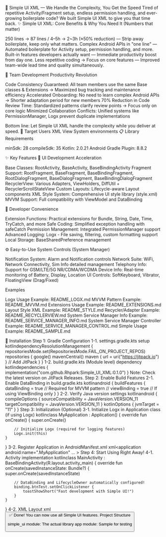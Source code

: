 🚀 Simple UI XML — We Handle the Complexity, You Get the Speed
Tired of repetitive Activity/Fragment setup, endless permission handling, and ever-growing boilerplate code?
We built Simple UI XML to give you that time back.
✨ Simple UI XML: Core Benefits & Why You Need It (Numbers that matter)

250 lines → 87 lines / 4–5h → 2~3h (≈50% reduction) — Strip away boilerplate, keep only what matters.
Complex Android APIs in "one line" — Automated boilerplate for Activity setup, permission handling, and more.
Built-in features developers actually want — Immediate productivity boost from day one.
Less repetitive coding → Focus on core features — Improved team-wide lead time and quality simultaneously.

👥 Team Development Productivity Revolution

Code Consistency Guaranteed: All team members use the same Base classes & Extensions → Maximized bug tracking and maintenance efficiency
Accelerated Onboarding: No need to learn complex Android APIs → Shorter adaptation period for new members
70% Reduction in Code Review Time: Standardized patterns clarify review points → Focus only on core logic
Minimized Collaboration Conflicts: Unified systems like PermissionManager, Logx prevent duplicate implementations

Bottom line: Let Simple UI XML handle the complexity while you deliver at speed.
🎯 Target Users
XML View System environments
📋 Library Requirements

minSdk: 28
compileSdk: 35
Kotlin: 2.0.21
Android Gradle Plugin: 8.8.2

✨ Key Features
📱 UI Development Acceleration

Base Classes: RootActivity, BaseActivity, BaseBindingActivity
Fragment Support: RootFragment, BaseFragment, BaseBindingFragment, RootDialogFragment, BaseDialogFragment, BaseBindingDialogFragment
RecyclerView: Various Adapters, ViewHolders, DiffUtil + RecyclerScrollStateView
Custom Layouts: Lifecycle-aware Layout components
XML Style System: Comprehensive UI style library (style.xml)
MVVM Support: Full compatibility with ViewModel and DataBinding

🔧 Developer Convenience

Extension Functions: Practical extensions for Bundle, String, Date, Time, TryCatch, and more
Safe Coding: Simplified exception handling with safeCatch
Permission Management: Integrated PermissionManager support
Advanced Logging: Logx - File saving, filtering, custom formatting support
Local Storage: BaseSharedPreference management

⚙️ Easy-to-Use System Controls (System Manager)

Notification System: Alarm and Notification controls
Network Suite: WiFi, Network Connectivity, Sim Info detailed management
Telephony Info: Support for GSM/LTE/5G NR/CDMA/WCDMA
Device Info: Real-time monitoring of Battery, Display, Location
UI Controls: SoftKeyboard, Vibrator, FloatingView (Drag/Fixed)

Examples

Logx Usage Example: README_LOGX.md
MVVM Pattern Example: README_MVVM.md
Extensions Usage Example: README_EXTENSIONS.md
Layout Style XML Example: README_STYLE.md
Recycler/Adapter Example: README_RECYCLERVIEW.md
System Service Manager Info Example: README_SERVICE_MANAGER_INFO.md
System Service Manager Controller Example: README_SERVICE_MANAGER_CONTROL.md
Simple Usage Example: README_SAMPLE.md

🚀 Installation
Step 1: Gradle Configuration
1-1. settings.gradle.kts setup
kotlindependencyResolutionManagement {
repositoriesMode.set(RepositoriesMode.FAIL_ON_PROJECT_REPOS)
repositories {
google()
mavenCentral()
maven { url = uri("https://jitpack.io") } // Add JitPack
}
}
1-2. build.gradle.kts (Module level) dependency
kotlindependencies {
implementation("com.github.Rhpark:Simple_UI_XML:0.1.0")
}
Note: Check the latest version on JitPack Releases.
Step 2: Enable Build Features
2-1. Enable DataBinding in build.gradle.kts
kotlinandroid {
buildFeatures {
dataBinding = true  // Required for MVVM pattern
// viewBinding = true  // If using ViewBinding only
}
}
2-2. Verify Java version settings
kotlinandroid {
compileOptions {
sourceCompatibility = JavaVersion.VERSION_11
targetCompatibility = JavaVersion.VERSION_11
}
kotlinOptions {
jvmTarget = "11"
}
}
Step 3: Initialization (Optional)
3-1. Initialize Logx in Application class (if using Logx)
kotlinclass MyApplication : Application() {
override fun onCreate() {
super.onCreate()

        // Initialize Logx (required for logging features)
        Logx.init(this)
    }
}
3-2. Register Application in AndroidManifest.xml
xml<application
android:name=".MyApplication"
... >
</application>
Step 4: Start Using Right Away!
4-1. Activity implementation
kotlinclass MainActivity : BaseBindingActivity<ActivityMainBinding>(R.layout.activity_main) {
override fun onCreate(savedInstanceState: Bundle?) {
super.onCreate(savedInstanceState)

        // DataBinding and LifecycleOwner automatically configured!
        binding.btnTest.setOnClickListener {
            toastShowShort("Fast development with Simple UI!")
        }
    }
}
4-2. XML Layout
xml<LinearLayout style="@style/Layout.MatchWrap.Vertical">
<Button
android:id="@+id/btnTest"
style="@style/Button.MatchWrap"
android:text="Click!" />
</LinearLayout>
✅ Done! You can now use all Simple UI features.
Project Structure

simple_ui module: The actual library
app module: Sample for testing